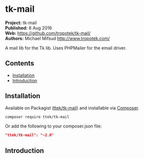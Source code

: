 # tk-mail

__Project:__ tk-mail  
__Published:__ 8 Aug 2016   
__Web:__ <https://github.com/tropotek/tk-mail/>  
__Authors:__ Michael Mifsud <http://www.tropotek.com/>  
  
A mail lib for the Tk lib. Uses PHPMailer for the email driver.

## Contents

- [Installation](#installation)
- [Introduction](#introduction)


## Installation

Available on Packagist ([ttek/tk-mail](http://packagist.org/packages/ttek/tk-mail))
and installable via [Composer](http://getcomposer.org/).

```bash
composer require ttek/tk-mail
```

Or add the following to your composer.json file:

```json
"ttek/tk-mail": "~2.0"
```


## Introduction




